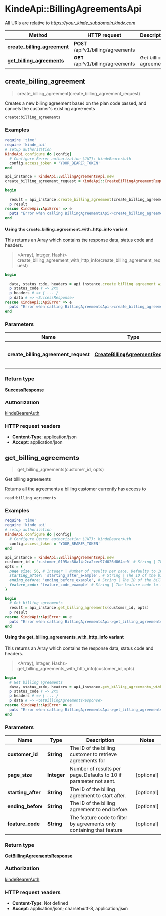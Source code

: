 # KindeApi::BillingAgreementsApi

All URIs are relative to *https://your_kinde_subdomain.kinde.com*

| Method | HTTP request | Description |
| ------ | ------------ | ----------- |
| [**create_billing_agreement**](BillingAgreementsApi.md#create_billing_agreement) | **POST** /api/v1/billing/agreements |  |
| [**get_billing_agreements**](BillingAgreementsApi.md#get_billing_agreements) | **GET** /api/v1/billing/agreements | Get billing agreements |


## create_billing_agreement

> <SuccessResponse> create_billing_agreement(create_billing_agreement_request)



Creates a new billing agreement based on the plan code passed, and cancels the customer's existing agreements  <div>   <code>create:billing_agreements</code> </div> 

### Examples

```ruby
require 'time'
require 'kinde_api'
# setup authorization
KindeApi.configure do |config|
  # Configure Bearer authorization (JWT): kindeBearerAuth
  config.access_token = 'YOUR_BEARER_TOKEN'
end

api_instance = KindeApi::BillingAgreementsApi.new
create_billing_agreement_request = KindeApi::CreateBillingAgreementRequest.new({customer_id: 'customer_0195ac80a14c2ca2cec97d026d864de0', plan_code: 'pro'}) # CreateBillingAgreementRequest | New agreement request values

begin
  
  result = api_instance.create_billing_agreement(create_billing_agreement_request)
  p result
rescue KindeApi::ApiError => e
  puts "Error when calling BillingAgreementsApi->create_billing_agreement: #{e}"
end
```

#### Using the create_billing_agreement_with_http_info variant

This returns an Array which contains the response data, status code and headers.

> <Array(<SuccessResponse>, Integer, Hash)> create_billing_agreement_with_http_info(create_billing_agreement_request)

```ruby
begin
  
  data, status_code, headers = api_instance.create_billing_agreement_with_http_info(create_billing_agreement_request)
  p status_code # => 2xx
  p headers # => { ... }
  p data # => <SuccessResponse>
rescue KindeApi::ApiError => e
  puts "Error when calling BillingAgreementsApi->create_billing_agreement_with_http_info: #{e}"
end
```

### Parameters

| Name | Type | Description | Notes |
| ---- | ---- | ----------- | ----- |
| **create_billing_agreement_request** | [**CreateBillingAgreementRequest**](CreateBillingAgreementRequest.md) | New agreement request values |  |

### Return type

[**SuccessResponse**](SuccessResponse.md)

### Authorization

[kindeBearerAuth](../README.md#kindeBearerAuth)

### HTTP request headers

- **Content-Type**: application/json
- **Accept**: application/json


## get_billing_agreements

> <GetBillingAgreementsResponse> get_billing_agreements(customer_id, opts)

Get billing agreements

Returns all the agreements a billing customer currently has access to  <div>   <code>read:billing_agreements</code> </div> 

### Examples

```ruby
require 'time'
require 'kinde_api'
# setup authorization
KindeApi.configure do |config|
  # Configure Bearer authorization (JWT): kindeBearerAuth
  config.access_token = 'YOUR_BEARER_TOKEN'
end

api_instance = KindeApi::BillingAgreementsApi.new
customer_id = 'customer_0195ac80a14c2ca2cec97d026d864de0' # String | The ID of the billing customer to retrieve agreements for
opts = {
  page_size: 56, # Integer | Number of results per page. Defaults to 10 if parameter not sent.
  starting_after: 'starting_after_example', # String | The ID of the billing agreement to start after.
  ending_before: 'ending_before_example', # String | The ID of the billing agreement to end before.
  feature_code: 'feature_code_example' # String | The feature code to filter by agreements only containing that feature
}

begin
  # Get billing agreements
  result = api_instance.get_billing_agreements(customer_id, opts)
  p result
rescue KindeApi::ApiError => e
  puts "Error when calling BillingAgreementsApi->get_billing_agreements: #{e}"
end
```

#### Using the get_billing_agreements_with_http_info variant

This returns an Array which contains the response data, status code and headers.

> <Array(<GetBillingAgreementsResponse>, Integer, Hash)> get_billing_agreements_with_http_info(customer_id, opts)

```ruby
begin
  # Get billing agreements
  data, status_code, headers = api_instance.get_billing_agreements_with_http_info(customer_id, opts)
  p status_code # => 2xx
  p headers # => { ... }
  p data # => <GetBillingAgreementsResponse>
rescue KindeApi::ApiError => e
  puts "Error when calling BillingAgreementsApi->get_billing_agreements_with_http_info: #{e}"
end
```

### Parameters

| Name | Type | Description | Notes |
| ---- | ---- | ----------- | ----- |
| **customer_id** | **String** | The ID of the billing customer to retrieve agreements for |  |
| **page_size** | **Integer** | Number of results per page. Defaults to 10 if parameter not sent. | [optional] |
| **starting_after** | **String** | The ID of the billing agreement to start after. | [optional] |
| **ending_before** | **String** | The ID of the billing agreement to end before. | [optional] |
| **feature_code** | **String** | The feature code to filter by agreements only containing that feature | [optional] |

### Return type

[**GetBillingAgreementsResponse**](GetBillingAgreementsResponse.md)

### Authorization

[kindeBearerAuth](../README.md#kindeBearerAuth)

### HTTP request headers

- **Content-Type**: Not defined
- **Accept**: application/json; charset=utf-8, application/json

